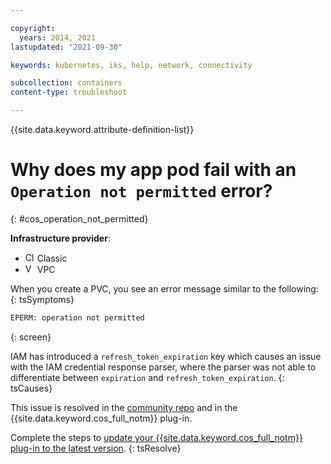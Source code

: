 ```yaml
---

copyright: 
  years: 2014, 2021
lastupdated: "2021-09-30"

keywords: kubernetes, iks, help, network, connectivity

subcollection: containers
content-type: troubleshoot

---
```




{{site.data.keyword.attribute-definition-list}}



# Why does my app pod fail with an `Operation not permitted` error?
{: #cos_operation_not_permitted}

**Infrastructure provider**:
* <img src="images/icon-classic.png" alt="Classic infrastructure provider icon" width="15" style="width:15px; border-style: none"/> Classic
* <img src="images/icon-vpc.png" alt="VPC infrastructure provider icon" width="15" style="width:15px; border-style: none"/> VPC


When you create a PVC, you see an error message similar to the following:
{: tsSymptoms}

```sh
EPERM: operation not permitted
```
{: screen}


IAM has introduced a `refresh_token_expiration` key which causes an issue with the IAM credential response parser, where the parser was not able to differentiate between `expiration` and `refresh_token_expiration`.
{: tsCauses}

This issue is resolved in the [community repo](https://github.com/s3fs-fuse/s3fs-fuse/pull/1421) and in the {{site.data.keyword.cos_full_notm}} plug-in.


Complete the steps to [update your {{site.data.keyword.cos_full_notm}} plug-in to the latest version](/docs/containers?topic=containers-object_storage#update_cos_plugin).
{: tsResolve}






